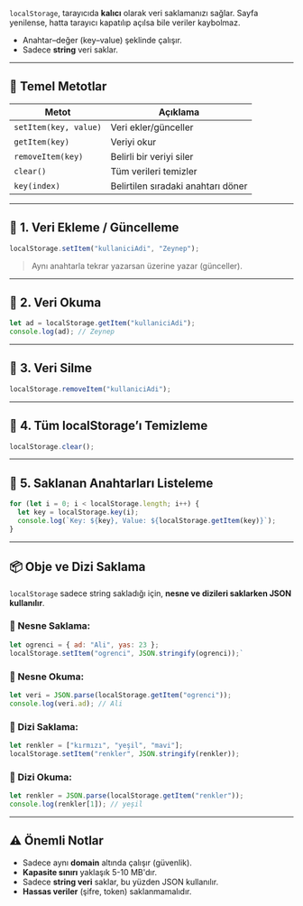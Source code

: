 
`localStorage`, tarayıcıda **kalıcı** olarak veri saklamanızı sağlar. Sayfa yenilense, hatta tarayıcı kapatılıp açılsa bile veriler kaybolmaz.

- Anahtar–değer (key–value) şeklinde çalışır.
- Sadece **string** veri saklar.

---

## 📌 Temel Metotlar

|Metot|Açıklama|
|---|---|
|`setItem(key, value)`|Veri ekler/günceller|
|`getItem(key)`|Veriyi okur|
|`removeItem(key)`|Belirli bir veriyi siler|
|`clear()`|Tüm verileri temizler|
|`key(index)`|Belirtilen sıradaki anahtarı döner|

---

## 📘 1. Veri Ekleme / Güncelleme


```js
localStorage.setItem("kullaniciAdi", "Zeynep");
```

> Aynı anahtarla tekrar yazarsan üzerine yazar (günceller).

---

## 📘 2. Veri Okuma


```js
let ad = localStorage.getItem("kullaniciAdi"); 
console.log(ad); // Zeynep
```

---

## 📘 3. Veri Silme


```js
localStorage.removeItem("kullaniciAdi");
```

---

## 📘 4. Tüm localStorage’ı Temizleme


```js
localStorage.clear();
```

---

## 📘 5. Saklanan Anahtarları Listeleme



```js
for (let i = 0; i < localStorage.length; i++) {
  let key = localStorage.key(i);
  console.log(`Key: ${key}, Value: ${localStorage.getItem(key)}`);
}
```

---
## 📦 Obje ve Dizi Saklama

`localStorage` sadece string sakladığı için, **nesne ve dizileri saklarken JSON kullanılır**.

### 🧪 Nesne Saklama:


```js
let ogrenci = { ad: "Ali", yas: 23 }; 
localStorage.setItem("ogrenci", JSON.stringify(ogrenci));`
```

### 🧪 Nesne Okuma:


```js
let veri = JSON.parse(localStorage.getItem("ogrenci")); 
console.log(veri.ad); // Ali
```

### 🧪 Dizi Saklama:



```js
let renkler = ["kırmızı", "yeşil", "mavi"]; 
localStorage.setItem("renkler", JSON.stringify(renkler));
```

### 🧪 Dizi Okuma:


```js
let renkler = JSON.parse(localStorage.getItem("renkler")); 
console.log(renkler[1]); // yeşil
```

---

## ⚠️ Önemli Notlar

- Sadece aynı **domain** altında çalışır (güvenlik).
- **Kapasite sınırı** yaklaşık 5-10 MB'dır.
- Sadece **string veri** saklar, bu yüzden JSON kullanılır.
- **Hassas veriler** (şifre, token) saklanmamalıdır.